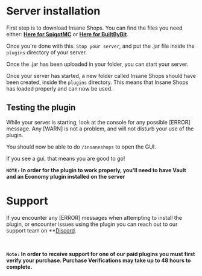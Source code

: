 # Server installation
First step is to download Insane Shops. You can find the files you need either: 
**[Here for SpigotMC](https://www.spigotmc.org/resources/insane-shops.67352/updates)** or
**[Here for BuiltByBit](https://builtbybit.com/resources/insane-shops.19032/)**. 

Once you're done with this. `Stop your server`, and put the .jar file inside the `plugins` directory of your server.
<br>

Once the .jar has been uploaded in your folder, you can start your server.
<br>

Once your server has started, a new folder called Insane Shops should have been created, inside the `plugins` directory. This means that Insane Shops has loaded properly and can now be used.
<br>


## Testing the plugin
While your server is starting, look at the console for any possible [ERROR] message. Any [WARN] is not a problem, and will not disturb your use of the plugin.
<br>

You should now be able to do `/insaneshops` to open the GUI.
<br>

If you see a gui, that means you are good to go!
<br>

**`NOTE:` In order for the plugin to work properly, you'll need to have Vault and an Economy plugin installed on the server**
<br>


# Support
If you encounter any [ERROR] messages when attempting to install the plugin, or encounter issues using the plugin you can reach out to our support team on **[Discord](https://insaneshops.com/discord).

<br>

**`Note:` In order to receive support for one of our paid plugins you must first verify your purchase. Purchase Verifications may take up to 48 hours to complete.**
<br>
